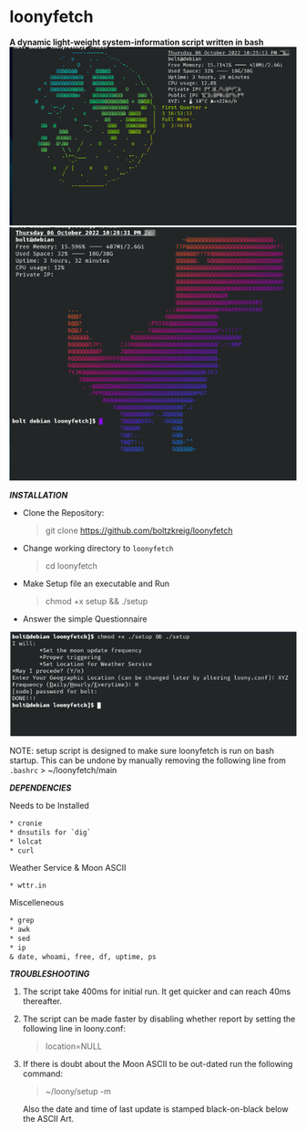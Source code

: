 loonyfetch
===================================
**A dynamic light-weight system-information script written in bash**
![With_Network](Picture1.png)
![Without_Network](Picture2.png)

***INSTALLATION***

* Clone the Repository:
    > git clone https://github.com/boltzkreig/loonyfetch
* Change working directory to `loonyfetch`
    > cd loonyfetch
* Make Setup file an executable and Run
    > chmod +x setup && ./setup
* Answer the simple Questionnaire

![Sample Questionnaire](questionnaire.png)

NOTE: setup script is designed to make sure loonyfetch is run on bash startup. This can be undone by manually removing the following line from `.bashrc`
    > ~/loonyfetch/main

***DEPENDENCIES***

Needs to be Installed

    * cronie
    * dnsutils for `dig`
    * lolcat
    * curl

Weather Service & Moon ASCII 

    * wttr.in

Miscelleneous

    * grep
    * awk
    * sed
    * ip
    & date, whoami, free, df, uptime, ps

***TROUBLESHOOTING***
1. The script take 400ms for initial run. It get quicker and can reach 40ms thereafter.
2. The script can be made faster by disabling whether report by setting the following line in loony.conf:
   > location=NULL
3. If there is doubt about the Moon ASCII to be out-dated run the following command:
   > ~/loony/setup -m
   
   Also the date and time of last update is stamped black-on-black below the ASCII Art.
